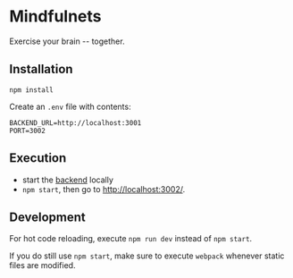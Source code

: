 # Mindfulnets

Exercise your brain -- together.

## Installation

`npm install`

Create an `.env` file with contents:

```
BACKEND_URL=http://localhost:3001
PORT=3002
```

## Execution

- start the [backend](https://github.com/sedubois/mindfulnets-backend) locally
- `npm start`, then go to <http://localhost:3002/>.

## Development

For hot code reloading, execute `npm run dev` instead of `npm start`.

If you do still use `npm start`, make sure to execute `webpack` whenever static files are modified.
